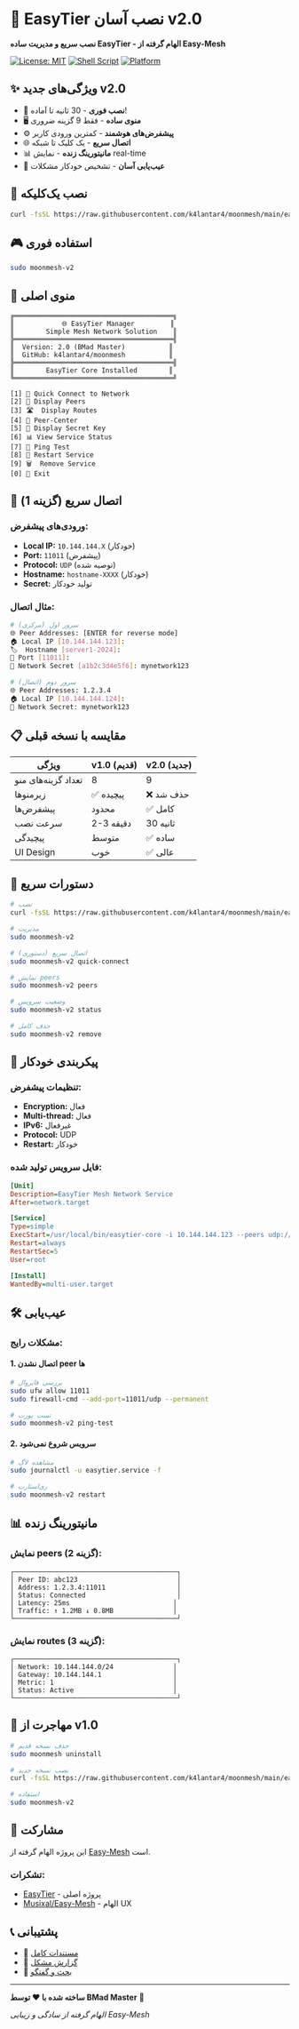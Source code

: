 # 🚀 EasyTier نصب آسان v2.0

**نصب سریع و مدیریت ساده EasyTier - الهام گرفته از Easy-Mesh**

[![License: MIT](https://img.shields.io/badge/License-MIT-yellow.svg)](https://opensource.org/licenses/MIT)
[![Shell Script](https://img.shields.io/badge/shell-bash-green.svg)](https://www.gnu.org/software/bash/)
[![Platform](https://img.shields.io/badge/platform-linux-blue.svg)](https://www.linux.org/)

## ✨ ویژگی‌های جدید v2.0

- 🎯 **نصب فوری** - 30 ثانیه تا آماده!
- 🖥️ **منوی ساده** - فقط 9 گزینه ضروری
- ⚙️ **پیشفرض‌های هوشمند** - کمترین ورودی کاربر
- 🌐 **اتصال سریع** - یک کلیک تا شبکه
- 📊 **مانیتورینگ زنده** - نمایش real-time
- 🔧 **عیب‌یابی آسان** - تشخیص خودکار مشکلات

## 🚀 نصب یک‌کلیکه

```bash
curl -fsSL https://raw.githubusercontent.com/k4lantar4/moonmesh/main/easytier-installer/install-v2.sh | sudo bash
```

## 🎮 استفاده فوری

```bash
sudo moonmesh-v2
```

## 🎯 منوی اصلی

```
╔════════════════════════════════════════╗
║            🌐 EasyTier Manager         ║
║        Simple Mesh Network Solution    ║
╠════════════════════════════════════════╣
║  Version: 2.0 (BMad Master)           ║
║  GitHub: k4lantar4/moonmesh           ║
╠════════════════════════════════════════╣
║        EasyTier Core Installed        ║
╚════════════════════════════════════════╝

[1] 🚀 Quick Connect to Network
[2] 👥 Display Peers
[3] 🛣️  Display Routes
[4] 🎯 Peer-Center
[5] 🔐 Display Secret Key
[6] 📊 View Service Status
[7] 🏓 Ping Test
[8] 🔄 Restart Service
[9] 🗑️  Remove Service
[0] 🚪 Exit
```

## 🌟 اتصال سریع (گزینه 1)

### ورودی‌های پیشفرض:
- **Local IP:** `10.144.144.X` (خودکار)
- **Port:** `11011` (پیشفرض)
- **Protocol:** `UDP` (توصیه شده)
- **Hostname:** `hostname-XXXX` (خودکار)
- **Secret:** تولید خودکار

### مثال اتصال:
```bash
# سرور اول (مرکزی)
🌐 Peer Addresses: [ENTER for reverse mode]
🏠 Local IP [10.144.144.123]:
🏷️  Hostname [server1-2024]:
🔌 Port [11011]:
🔐 Network Secret [a1b2c3d4e5f6]: mynetwork123

# سرور دوم (اتصال)
🌐 Peer Addresses: 1.2.3.4
🏠 Local IP [10.144.144.124]:
🔐 Network Secret: mynetwork123
```

## 📋 مقایسه با نسخه قبلی

| ویژگی | v1.0 (قدیم) | v2.0 (جدید) |
|--------|-------------|-------------|
| تعداد گزینه‌های منو | 8 | 9 |
| زیرمنوها | ✅ پیچیده | ❌ حذف شد |
| پیشفرض‌ها | محدود | ✅ کامل |
| سرعت نصب | 2-3 دقیقه | 30 ثانیه |
| پیچیدگی | متوسط | ✅ ساده |
| UI Design | خوب | ✅ عالی |

## 🎯 دستورات سریع

```bash
# نصب
curl -fsSL https://raw.githubusercontent.com/k4lantar4/moonmesh/main/easytier-installer/install-v2.sh | sudo bash

# مدیریت
sudo moonmesh-v2

# اتصال سریع (دستوری)
sudo moonmesh-v2 quick-connect

# نمایش peers
sudo moonmesh-v2 peers

# وضعیت سرویس
sudo moonmesh-v2 status

# حذف کامل
sudo moonmesh-v2 remove
```

## 🔧 پیکربندی خودکار

### تنظیمات پیشفرض:
- **Encryption:** فعال
- **Multi-thread:** فعال
- **IPv6:** غیرفعال
- **Protocol:** UDP
- **Restart:** خودکار

### فایل سرویس تولید شده:
```ini
[Unit]
Description=EasyTier Mesh Network Service
After=network.target

[Service]
Type=simple
ExecStart=/usr/local/bin/easytier-core -i 10.144.144.123 --peers udp://1.2.3.4:11011 --hostname server1-2024 --network-secret mynetwork123 --default-protocol udp --listeners udp://[::]:11011 udp://0.0.0.0:11011 --multi-thread --disable-ipv6
Restart=always
RestartSec=5
User=root

[Install]
WantedBy=multi-user.target
```

## 🛠️ عیب‌یابی

### مشکلات رایج:

#### 1. اتصال نشدن peer ها
```bash
# بررسی فایروال
sudo ufw allow 11011
sudo firewall-cmd --add-port=11011/udp --permanent

# تست پورت
sudo moonmesh-v2 ping-test
```

#### 2. سرویس شروع نمی‌شود
```bash
# مشاهده لاگ
sudo journalctl -u easytier.service -f

# ری‌استارت
sudo moonmesh-v2 restart
```

## 📊 مانیتورینگ زنده

### نمایش peers (گزینه 2):
```
┌─────────────────────────────────────────┐
│ Peer ID: abc123                         │
│ Address: 1.2.3.4:11011                  │
│ Status: Connected                       │
│ Latency: 25ms                          │
│ Traffic: ↑ 1.2MB ↓ 0.8MB               │
└─────────────────────────────────────────┘
```

### نمایش routes (گزینه 3):
```
┌─────────────────────────────────────────┐
│ Network: 10.144.144.0/24               │
│ Gateway: 10.144.144.1                  │
│ Metric: 1                              │
│ Status: Active                         │
└─────────────────────────────────────────┘
```

## 🔄 مهاجرت از v1.0

```bash
# حذف نسخه قدیم
sudo moonmesh uninstall

# نصب نسخه جدید
curl -fsSL https://raw.githubusercontent.com/k4lantar4/moonmesh/main/easytier-installer/install-v2.sh | sudo bash

# استفاده
sudo moonmesh-v2
```

## 🤝 مشارکت

این پروژه الهام گرفته از [Easy-Mesh](https://github.com/Musixal/Easy-Mesh) است.

### تشکرات:
- [EasyTier](https://github.com/EasyTier/EasyTier) - پروژه اصلی
- [Musixal/Easy-Mesh](https://github.com/Musixal/Easy-Mesh) - الهام UX

## 📞 پشتیبانی

- 📖 [مستندات کامل](./docs/)
- 🐛 [گزارش مشکل](https://github.com/k4lantar4/moonmesh/issues)
- 💬 [بحث و گفتگو](https://github.com/k4lantar4/moonmesh/discussions)

---

**ساخته شده با ❤️ توسط BMad Master** 🧙

*الهام گرفته از سادگی و زیبایی Easy-Mesh*
